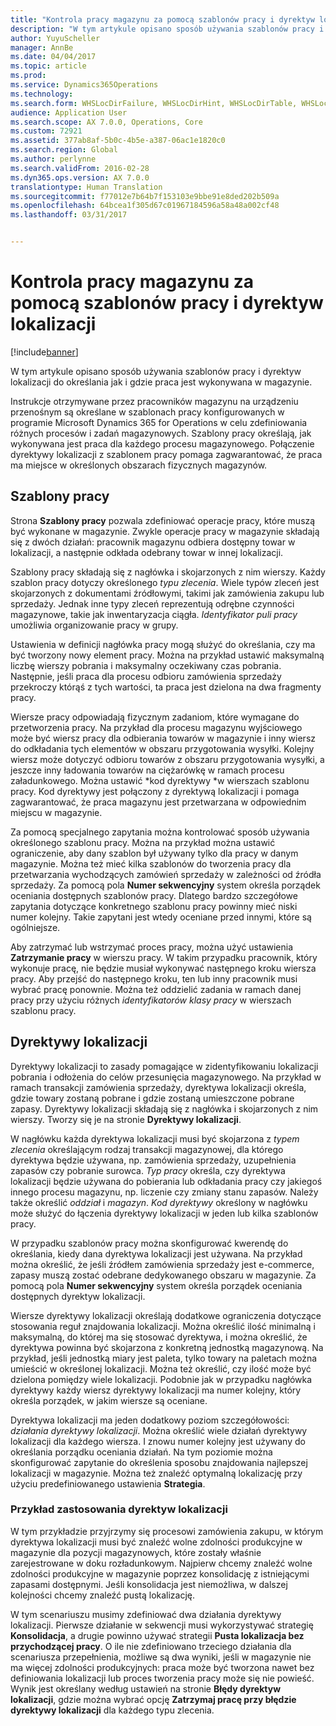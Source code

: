 ```yaml
---
title: "Kontrola pracy magazynu za pomocą szablonów pracy i dyrektyw lokalizacji"
description: "W tym artykule opisano sposób używania szablonów pracy i dyrektyw lokalizacji do określania jak i gdzie praca jest wykonywana w magazynie."
author: YuyuScheller
manager: AnnBe
ms.date: 04/04/2017
ms.topic: article
ms.prod: 
ms.service: Dynamics365Operations
ms.technology: 
ms.search.form: WHSLocDirFailure, WHSLocDirHint, WHSLocDirTable, WHSLocDirTableUOM, WHSRFMenuItem, WHSWork, WHSWorkClass, WHSWorkPool, WHSWorkTemplateTable
audience: Application User
ms.search.scope: AX 7.0.0, Operations, Core
ms.custom: 72921
ms.assetid: 377ab8af-5b0c-4b5e-a387-06ac1e1820c0
ms.search.region: Global
ms.author: perlynne
ms.search.validFrom: 2016-02-28
ms.dyn365.ops.version: AX 7.0.0
translationtype: Human Translation
ms.sourcegitcommit: f77012e7b64b7f153103e9bbe91e8ded202b509a
ms.openlocfilehash: 64bcea1f305d67c01967184596a58a48a002cf48
ms.lasthandoff: 03/31/2017


---
```


# <a name="control-warehouse-work-by-using-work-templates-and-location-directives"></a>Kontrola pracy magazynu za pomocą szablonów pracy i dyrektyw lokalizacji

[!include[banner](../includes/banner.md)]


W tym artykule opisano sposób używania szablonów pracy i dyrektyw lokalizacji do określania jak i gdzie praca jest wykonywana w magazynie.

Instrukcje otrzymywane przez pracowników magazynu na urządzeniu przenośnym są określane w szablonach pracy konfigurowanych w programie Microsoft Dynamics 365 for Operations w celu zdefiniowania różnych procesów i zadań magazynowych. Szablony pracy określają, jak wykonywana jest praca dla każdego procesu magazynowego. Połączenie dyrektywy lokalizacji z szablonem pracy pomaga zagwarantować, że praca ma miejsce w określonych obszarach fizycznych magazynów.

## <a name="work-templates"></a>Szablony pracy
Strona **Szablony pracy** pozwala zdefiniować operacje pracy, które muszą być wykonane w magazynie. Zwykle operacje pracy w magazynie składają się z dwóch działań: pracownik magazynu odbiera dostępny towar w lokalizacji, a następnie odkłada odebrany towar w innej lokalizacji. 

Szablony pracy składają się z nagłówka i skojarzonych z nim wierszy. Każdy szablon pracy dotyczy określonego *typu zlecenia*. Wiele typów zleceń jest skojarzonych z dokumentami źródłowymi, takimi jak zamówienia zakupu lub sprzedaży. Jednak inne typy zleceń reprezentują odrębne czynności magazynowe, takie jak inwentaryzacja ciągła. *Identyfikator puli pracy* umożliwia organizowanie pracy w grupy. 

Ustawienia w definicji nagłówka pracy mogą służyć do określania, czy ma być tworzony nowy element pracy. Można na przykład ustawić maksymalną liczbę wierszy pobrania i maksymalny oczekiwany czas pobrania. Następnie, jeśli praca dla procesu odbioru zamówienia sprzedaży przekroczy którąś z tych wartości, ta praca jest dzielona na dwa fragmenty pracy. 

Wiersze pracy odpowiadają fizycznym zadaniom, które wymagane do przetworzenia pracy. Na przykład dla procesu magazynu wyjściowego może być wiersz pracy dla odbierania towarów w magazynie i inny wiersz do odkładania tych elementów w obszaru przygotowania wysyłki. Kolejny wiersz może dotyczyć odbioru towarów z obszaru przygotowania wysyłki, a jeszcze inny ładowania towarów na ciężarówkę w ramach procesu załadunkowego. Można ustawić *kod dyrektywy *w wierszach szablonu pracy. Kod dyrektywy jest połączony z dyrektywą lokalizacji i pomaga zagwarantować, że praca magazynu jest przetwarzana w odpowiednim miejscu w magazynie. 

Za pomocą specjalnego zapytania można kontrolować sposób używania określonego szablonu pracy. Można na przykład można ustawić ograniczenie, aby dany szablon był używany tylko dla pracy w danym magazynie. Można też mieć kilka szablonów do tworzenia pracy dla przetwarzania wychodzących zamówień sprzedaży w zależności od źródła sprzedaży. Za pomocą pola **Numer sekwencyjny** system określa porządek oceniania dostępnych szablonów pracy. Dlatego bardzo szczegółowe zapytania dotyczące konkretnego szablonu pracy powinny mieć niski numer kolejny. Takie zapytani jest wtedy oceniane przed innymi, które są ogólniejsze. 

Aby zatrzymać lub wstrzymać proces pracy, można użyć ustawienia **Zatrzymanie pracy** w wierszu pracy. W takim przypadku pracownik, który wykonuje pracę, nie będzie musiał wykonywać następnego kroku wiersza pracy. Aby przejść do następnego kroku, ten lub inny pracownik musi wybrać pracę ponownie. Można też oddzielić zadania w ramach danej pracy przy użyciu różnych *identyfikatorów klasy pracy* w wierszach szablonu pracy.

## <a name="location-directives"></a>Dyrektywy lokalizacji
Dyrektywy lokalizacji to zasady pomagające w zidentyfikowaniu lokalizacji pobrania i odłożenia do celów przesunięcia magazynowego. Na przykład w ramach transakcji zamówienia sprzedaży, dyrektywa lokalizacji określa, gdzie towary zostaną pobrane i gdzie zostaną umieszczone pobrane zapasy. Dyrektywy lokalizacji składają się z nagłówka i skojarzonych z nim wierszy. Tworzy się je na stronie **Dyrektywy lokalizacji**. 

W nagłówku każda dyrektywa lokalizacji musi być skojarzona z *typem zlecenia* określającym rodzaj transakcji magazynowej, dla którego dyrektywa będzie używana, np. zamówienia sprzedaży, uzupełnienia zapasów czy pobranie surowca. *Typ pracy* określa, czy dyrektywa lokalizacji będzie używana do pobierania lub odkładania pracy czy jakiegoś innego procesu magazynu, np. liczenie czy zmiany stanu zapasów. Należy także określić *oddział* i *magazyn*. *Kod dyrektywy* określony w nagłówku może służyć do łączenia dyrektywy lokalizacji w jeden lub kilka szablonów pracy. 

W przypadku szablonów pracy można skonfigurować kwerendę do określania, kiedy dana dyrektywa lokalizacji jest używana. Na przykład można określić, że jeśli źródłem zamówienia sprzedaży jest e-commerce, zapasy muszą zostać odebrane dedykowanego obszaru w magazynie. Za pomocą pola **Numer sekwencyjny** system określa porządek oceniania dostępnych dyrektyw lokalizacji. 

Wiersze dyrektywy lokalizacji określają dodatkowe ograniczenia dotyczące stosowania reguł znajdowania lokalizacji. Można określić ilość minimalną i maksymalną, do której ma się stosować dyrektywa, i można określić, że dyrektywa powinna być skojarzona z konkretną jednostką magazynową. Na przykład, jeśli jednostką miary jest paleta, tylko towary na paletach można umieścić w określonej lokalizacji. Można też określić, czy ilość może być dzielona pomiędzy wiele lokalizacji. Podobnie jak w przypadku nagłówka dyrektywy każdy wiersz dyrektywy lokalizacji ma numer kolejny, który określa porządek, w jakim wiersze są oceniane. 

Dyrektywa lokalizacji ma jeden dodatkowy poziom szczegółowości: *działania dyrektywy lokalizacji*. Można określić wiele działań dyrektywy lokalizacji dla każdego wiersza. I znowu numer kolejny jest używany do określania porządku oceniania działań. Na tym poziomie można skonfigurować zapytanie do określenia sposobu znajdowania najlepszej lokalizacji w magazynie. Można też znaleźć optymalną lokalizację przy użyciu predefiniowanego ustawienia **Strategia**.

### <a name="example-of-the-use-of-location-directives"></a>Przykład zastosowania dyrektyw lokalizacji

W tym przykładzie przyjrzymy się procesowi zamówienia zakupu, w którym dyrektywa lokalizacji musi być znaleźć wolne zdolności produkcyjne w magazynie dla pozycji magazynowych, które zostały właśnie zarejestrowane w doku rozładunkowym. Najpierw chcemy znaleźć wolne zdolności produkcyjne w magazynie poprzez konsolidację z istniejącymi zapasami dostępnymi. Jeśli konsolidacja jest niemożliwa, w dalszej kolejności chcemy znaleźć pustą lokalizację. 

W tym scenariuszu musimy zdefiniować dwa działania dyrektywy lokalizacji. Pierwsze działanie w sekwencji musi wykorzystywać strategię **Konsolidacja**, a drugie powinno używać strategii **Pusta lokalizacja bez przychodzącej pracy**. O ile nie zdefiniowano trzeciego działania dla scenariusza przepełnienia, możliwe są dwa wyniki, jeśli w magazynie nie ma więcej zdolności produkcyjnych: praca może być tworzona nawet bez definiowania lokalizacji lub proces tworzenia pracy może się nie powieść. Wynik jest określany według ustawień na stronie **Błędy dyrektyw lokalizacji**, gdzie można wybrać opcję **Zatrzymaj pracę przy błędzie dyrektywy lokalizacji** dla każdego typu zlecenia.




